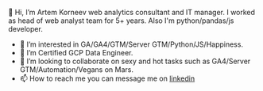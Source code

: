 👋 Hi, I’m Artem Korneev web analytics consultant and IT manager. I worked as head of web analyst team for 5+ years. Also I'm python/pandas/js developer.

- 👀 I’m interested in GA/GA4/GTM/Server GTM/Python/JS/Happiness. 
- 🌱 I’m Certified GCP Data Engineer.
- 💞️ I’m looking to collaborate on sexy and hot tasks such as GA4/Server GTM/Automation/Vegans on Mars.
- 📫 How to reach me you can message me on [linkedin](https://www.linkedin.com/in/artem-korneev-99509137/)
